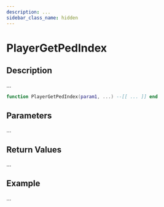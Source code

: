 ```yaml
---
description: ...
sidebar_class_name: hidden
---
```


# PlayerGetPedIndex

## Description

...

```lua
function PlayerGetPedIndex(param1, ...) --[[ ... ]] end
```

## Parameters

...

## Return Values

...

## Example

...

